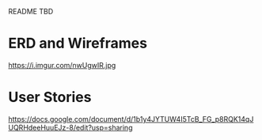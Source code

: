 README TBD


# ERD and Wireframes

https://i.imgur.com/nwUgwIR.jpg

# User Stories

https://docs.google.com/document/d/1b1y4JYTUW4I5TcB_FG_p8RQK14qJUQRHdeeHuuEJz-8/edit?usp=sharing

